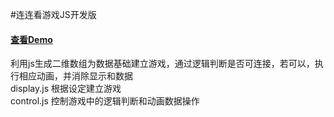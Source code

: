 #连连看游戏JS开发版

<h4><a href="https://jiaruimao.github.io/linkgame/">查看Demo</a></h4>
<p>
利用js生成二维数组为数据基础建立游戏，通过逻辑判断是否可连接，若可以，执行相应动画，并消除显示和数据<br/>
display.js 根据设定建立游戏<br/>
control.js 控制游戏中的逻辑判断和动画数据操作
</p>
